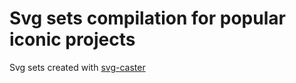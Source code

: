 # Svg sets compilation for popular iconic projects

Svg sets created with [svg-caster](https://github.com/icons8/svg-caster)
